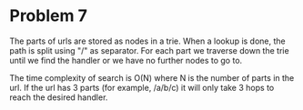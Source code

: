 # Problem 7

The parts of urls are stored as nodes in a trie.
When a lookup is done, the path is split using "/" as separator.
For each part we traverse down the trie until we find the handler or
we have no further nodes to go to.

The time complexity of search is O(N) where N is the number of parts in
the url. If the url has 3 parts (for example, /a/b/c) it will only take
3 hops to reach the desired handler.
